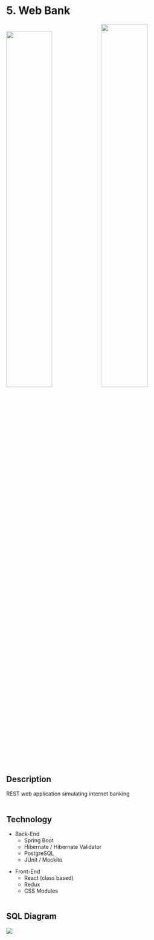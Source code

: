 # 5. Web Bank

<div>
  <img src="https://user-images.githubusercontent.com/60322749/126063319-e723084a-a6d0-4e15-a228-64b9ba549f4e.jpg" width="49%">
  <img src="https://user-images.githubusercontent.com/60322749/126063331-a319db00-3300-4ab5-bac6-b50c1f7f0dcd.jpg" width="49.5%">
</div> <br>

## Description
REST web application simulating internet banking <br> <br>

## Technology
* Back-End
  * Spring Boot
  * Hibernate / Hibernate Validator
  * PostgreSQL
  * JUnit / Mockito

- Front-End
  - React (class based)
  - Redux 
  - CSS Modules <br> <br>

## SQL Diagram
<img src="https://user-images.githubusercontent.com/60322749/126063346-5a39e4ff-07fe-4aba-8fe3-9ea55013716e.png">
